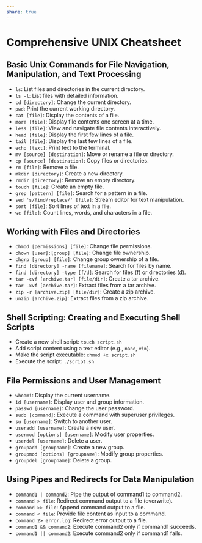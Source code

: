 ```yaml
---
share: true
---
```

# Comprehensive UNIX Cheatsheet

## Basic Unix Commands for File Navigation, Manipulation, and Text Processing

- `ls`: List files and directories in the current directory.
- `ls -l`: List files with detailed information.
- `cd [directory]`: Change the current directory.
- `pwd`: Print the current working directory.
- `cat [file]`: Display the contents of a file.
- `more [file]`: Display file contents one screen at a time.
- `less [file]`: View and navigate file contents interactively.
- `head [file]`: Display the first few lines of a file.
- `tail [file]`: Display the last few lines of a file.
- `echo [text]`: Print text to the terminal.
- `mv [source] [destination]`: Move or rename a file or directory.
- `cp [source] [destination]`: Copy files or directories.
- `rm [file]`: Remove a file.
- `mkdir [directory]`: Create a new directory.
- `rmdir [directory]`: Remove an empty directory.
- `touch [file]`: Create an empty file.
- `grep [pattern] [file]`: Search for a pattern in a file.
- `sed 's/find/replace/' [file]`: Stream editor for text manipulation.
- `sort [file]`: Sort lines of text in a file.
- `wc [file]`: Count lines, words, and characters in a file.

## Working with Files and Directories

- `chmod [permissions] [file]`: Change file permissions.
- `chown [user]:[group] [file]`: Change file ownership.
- `chgrp [group] [file]`: Change group ownership of a file.
- `find [directory] -name [filename]`: Search for files by name.
- `find [directory] -type [f/d]`: Search for files (f) or directories (d).
- `tar -cvf [archive.tar] [file/dir]`: Create a tar archive.
- `tar -xvf [archive.tar]`: Extract files from a tar archive.
- `zip -r [archive.zip] [file/dir]`: Create a zip archive.
- `unzip [archive.zip]`: Extract files from a zip archive.

## Shell Scripting: Creating and Executing Shell Scripts

- Create a new shell script: `touch script.sh`
- Add script content using a text editor (e.g., `nano`, `vim`).
- Make the script executable: `chmod +x script.sh`
- Execute the script: `./script.sh`

## File Permissions and User Management

- `whoami`: Display the current username.
- `id [username]`: Display user and group information.
- `passwd [username]`: Change the user password.
- `sudo [command]`: Execute a command with superuser privileges.
- `su [username]`: Switch to another user.
- `useradd [username]`: Create a new user.
- `usermod [options] [username]`: Modify user properties.
- `userdel [username]`: Delete a user.
- `groupadd [groupname]`: Create a new group.
- `groupmod [options] [groupname]`: Modify group properties.
- `groupdel [groupname]`: Delete a group.

## Using Pipes and Redirects for Data Manipulation

- `command1 | command2`: Pipe the output of command1 to command2.
- `command > file`: Redirect command output to a file (overwrite).
- `command >> file`: Append command output to a file.
- `command < file`: Provide file content as input to a command.
- `command 2> error.log`: Redirect error output to a file.
- `command1 && command2`: Execute command2 only if command1 succeeds.
- `command1 || command2`: Execute command2 only if command1 fails.

